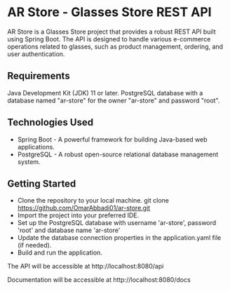 # AR Store - Glasses Store REST API
AR Store is a Glasses Store project that provides a robust REST API built using Spring Boot. The API is designed to handle various e-commerce operations related to glasses, such as product management, ordering, and user authentication.

## Requirements
Java Development Kit (JDK) 11 or later.
PostgreSQL database with a database named "ar-store" for the owner "ar-store" and password "root".

## Technologies Used
- Spring Boot - A powerful framework for building Java-based web applications.
- PostgreSQL - A robust open-source relational database management system.

## Getting Started
- Clone the repository to your local machine. git clone https://github.com/OmarAbbadi01/ar-store.git
- Import the project into your preferred IDE.
- Set up the PostgreSQL database with username 'ar-store', password 'root' and database name 'ar-store'
- Update the database connection properties in the application.yaml file (if needed).
- Build and run the application.

The API will be accessible at http://localhost:8080/api

Documentation will be accessible at http://localhost:8080/docs
